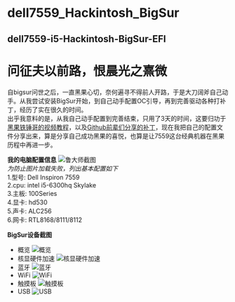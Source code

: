 # dell7559_Hackintosh_BigSur
## dell7559-i5-Hackintosh-BigSur-EFI


# 问征夫以前路，恨晨光之熹微
   自bigsur问世之后，一直黑果心切，奈何遍寻不得前人开路，于是大刀阔斧自己动手。从我尝试安装BigSur开始，到自己动手配置OC引导，再到完善驱动各种打补丁，经历了实在很久的时间。  
   出乎我意料的是，从我自己动手配置到完善结束，只用了3天的时间，这要归功于[黑果铁锤哥的视频教程](https://www.bilibili.com/video/BV1DZ4y137XB)，以及[Github前辈们分享的补丁](https://github.com/daliansky/OC-little)，现在我把自己的配置文件分享出来，算是分享自己成功黑果的喜悦，也算是让7559这台经典机器在黑果历程中再进一步。

**我的电脑配置信息**
![鲁大师截图](https://github.com/worship76/dell7559_Hackintosh_BigSur/blob/main/电脑配置.jpg)  
_为防止图片加载失败，列出基本配置如下_  
1.型号:  Dell Inspiron 7559  
2.cpu:  intel i5-6300hq  Skylake  
3.主板:  100Series  
4.显卡:  hd530  
5.声卡:  ALC256  
6.网卡:  RTL8168/8111/8112  


**BigSur设备截图**  
* 概览  ![概览](https://github.com/worship76/dell7559_Hackintosh_BigSur/blob/main/概览.png)  
* 核显硬件加速  ![核显硬件加速](https://github.com/worship76/dell7559_Hackintosh_BigSur/blob/main/硬件加速.png)  
* 蓝牙  ![蓝牙](https://github.com/worship76/dell7559_Hackintosh_BigSur/blob/main/蓝牙.png)  
* WiFi  ![WiFi](https://github.com/worship76/dell7559_Hackintosh_BigSur/blob/main/WiFi.png)  
* 触摸板  ![触摸板]()  
* USB  ![USB](https://github.com/worship76/dell7559_Hackintosh_BigSur/blob/main/USB.png)  

